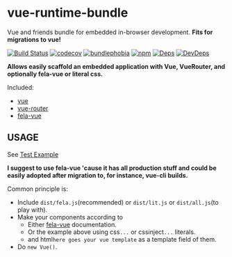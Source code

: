 # vue-runtime-bundle
Vue and friends bundle for embedded in-browser development.
**Fits for migrations to vue!**

[![Build Status](https://circleci.com/gh/houd1ni/vue-runtime-bundle/tree/master.svg?style=shield)](https://circleci.com/gh/houd1ni/vue-runtime-bundle/tree/master) [![codecov](https://codecov.io/gh/houd1ni/vue-runtime-bundle/branch/master/graph/badge.svg)](https://codecov.io/gh/houd1ni/vue-runtime-bundle) [![bundlephobia](https://badgen.net/bundlephobia/minzip/vue-runtime-bundle)](https://bundlephobia.com/result?p=vue-runtime-bundle)  [![npm](https://badgen.net/npm/v/vue-runtime-bundle)](https://www.npmjs.com/package/vue-runtime-bundle) [![Deps](https://david-dm.org/houd1ni/vue-runtime-bundle.svg)](https://david-dm.org/houd1ni/vue-runtime-bundle) [![DevDeps](https://david-dm.org/houd1ni/vue-runtime-bundle/dev-status.svg)](https://david-dm.org/houd1ni/vue-runtime-bundle)

**Allows easily scaffold an embedded application with Vue, VueRouter, and optionally fela-vue or literal css.**

Included:
- [vue](https://github.com/vuejs/vue)
- [vue-router](https://github.com/vuejs/vue-router)
- [fela-vue](https://github.com/houd1ni/fela-vue)


## USAGE

See [Test Example](https://david-dm.org/houd1ni/vue-runtime-bundle/tree/master/test/)

**I suggest to use fela-vue 'cause it has all production stuff and could be easily adopted after migration to, for instance, vue-cli builds.**

Common principle is:
- Include `dist/fela.js`(recommended) or `dist/lit.js` or `dist/all.js`(to play with).
- Make your components according to
  - Either [fela-vue](https://github.com/houd1ni/fela-vue) documentation.
  - Or the example above using css`...` or cssinject`...` literals. 
  - and html`here goes your vue template` as a template field of them.
- Do `new Vue()`.